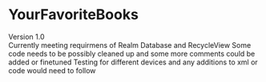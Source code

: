# YourFavoriteBooks

Version 1.0<br/>
Currently meeting requirmens of Realm Database and RecycleView
Some code needs to be possibly cleaned up and some more comments could be added or finetuned
Testing for different devices and any additions to xml or code would need to follow 
